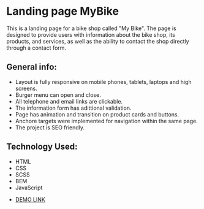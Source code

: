 # Landing page MyBike

This is a landing page for a bike shop called "My Bike". The page is designed to provide users with information about the bike shop, its products, and services, as well as the ability to contact the shop directly through a contact form.

## General info:
* Layout is fully responsive on mobile phones, tablets, laptops and high screens.
* Burger menu can open and close.
* All telephone and email links are clickable.
* The information form has adittional validation.
* Page has animation and transition on product cards and buttons.
* Anchore targets were implemented for navigation within the same page.
* The project is SEO friendly.

## Technology Used:
* HTML
* CSS
* SCSS
* BEM
* JavaScript

- [DEMO LINK](https://oleksandrnikora.github.io/MyBike-landing/)
